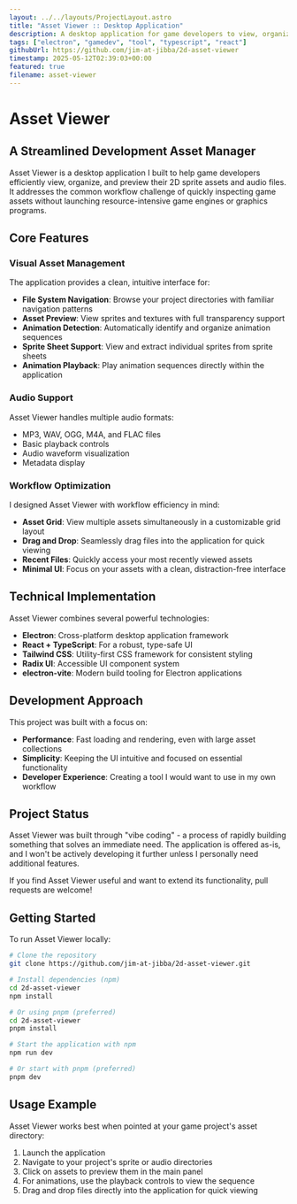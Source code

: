 ```yaml
---
layout: ../../layouts/ProjectLayout.astro
title: "Asset Viewer :: Desktop Application"
description: A desktop application for game developers to view, organize, and preview 2D sprite assets and audio files.
tags: ["electron", "gamedev", "tool", "typescript", "react"]
githubUrl: https://github.com/jim-at-jibba/2d-asset-viewer
timestamp: 2025-05-12T02:39:03+00:00
featured: true
filename: asset-viewer
---
```


# Asset Viewer

## A Streamlined Development Asset Manager

Asset Viewer is a desktop application I built to help game developers efficiently view, organize, and preview their 2D sprite assets and audio files. It addresses the common workflow challenge of quickly inspecting game assets without launching resource-intensive game engines or graphics programs.

## Core Features

### Visual Asset Management

The application provides a clean, intuitive interface for:

- **File System Navigation**: Browse your project directories with familiar navigation patterns
- **Asset Preview**: View sprites and textures with full transparency support
- **Animation Detection**: Automatically identify and organize animation sequences
- **Sprite Sheet Support**: View and extract individual sprites from sprite sheets
- **Animation Playback**: Play animation sequences directly within the application

### Audio Support

Asset Viewer handles multiple audio formats:

- MP3, WAV, OGG, M4A, and FLAC files
- Basic playback controls
- Audio waveform visualization
- Metadata display

### Workflow Optimization

I designed Asset Viewer with workflow efficiency in mind:

- **Asset Grid**: View multiple assets simultaneously in a customizable grid layout
- **Drag and Drop**: Seamlessly drag files into the application for quick viewing
- **Recent Files**: Quickly access your most recently viewed assets
- **Minimal UI**: Focus on your assets with a clean, distraction-free interface

## Technical Implementation

Asset Viewer combines several powerful technologies:

- **Electron**: Cross-platform desktop application framework
- **React + TypeScript**: For a robust, type-safe UI
- **Tailwind CSS**: Utility-first CSS framework for consistent styling
- **Radix UI**: Accessible UI component system
- **electron-vite**: Modern build tooling for Electron applications

## Development Approach

This project was built with a focus on:

- **Performance**: Fast loading and rendering, even with large asset collections
- **Simplicity**: Keeping the UI intuitive and focused on essential functionality
- **Developer Experience**: Creating a tool I would want to use in my own workflow

## Project Status

Asset Viewer was built through "vibe coding" - a process of rapidly building something that solves an immediate need. The application is offered as-is, and I won't be actively developing it further unless I personally need additional features.

If you find Asset Viewer useful and want to extend its functionality, pull requests are welcome!

## Getting Started

To run Asset Viewer locally:

```bash
# Clone the repository
git clone https://github.com/jim-at-jibba/2d-asset-viewer.git

# Install dependencies (npm)
cd 2d-asset-viewer
npm install

# Or using pnpm (preferred)
cd 2d-asset-viewer
pnpm install

# Start the application with npm
npm run dev

# Or start with pnpm (preferred)
pnpm dev
```

## Usage Example

Asset Viewer works best when pointed at your game project's asset directory:

1. Launch the application
2. Navigate to your project's sprite or audio directories
3. Click on assets to preview them in the main panel
4. For animations, use the playback controls to view the sequence
5. Drag and drop files directly into the application for quick viewing
